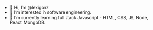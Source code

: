 - 👋 Hi, I’m @lexigonz
- 👀 I’m interested in software engineering.
- 🌱 I’m currently learning full stack Javascript - HTML, CSS, JS, Node, React, MongoDB.

<!---
lexigonz/lexigonz is a ✨ special ✨ repository because its `README.md` (this file) appears on your GitHub profile.
You can click the Preview link to take a look at your changes.
--->
